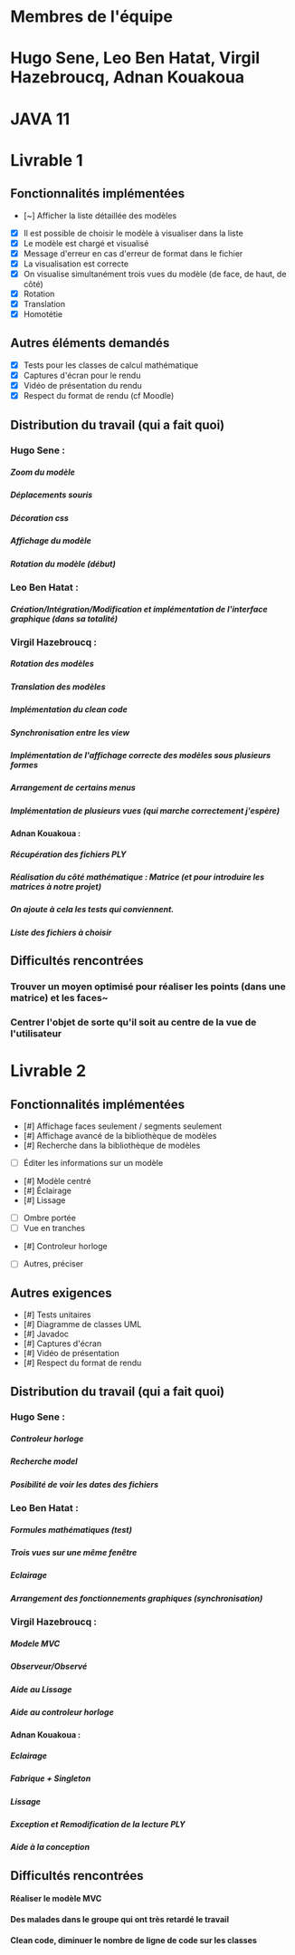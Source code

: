 # Membres de l'équipe
# Hugo Sene, Leo Ben Hatat, Virgil Hazebroucq, Adnan Kouakoua

# JAVA 11
# Livrable 1

## Fonctionnalités implémentées

- [~] Afficher la liste détaillée des modèles
- [X] Il est possible de choisir le modèle à visualiser dans la liste
- [X] Le modèle est chargé et visualisé
- [X] Message d'erreur en cas d'erreur de format dans le fichier
- [X] La visualisation est correcte
- [X] On visualise simultanément trois vues du modèle (de face, de haut, de côté)
- [X] Rotation
- [X] Translation
- [X] Homotétie

## Autres éléments demandés

- [X] Tests pour les classes de calcul mathématique
- [X] Captures d'écran pour le rendu
- [X] Vidéo de présentation du rendu
- [X] Respect du format de rendu (cf Moodle)

## Distribution du travail (qui a fait quoi)
### Hugo Sene :
##### Zoom du modèle
##### Déplacements souris
##### Décoration css
##### Affichage du modèle
##### Rotation du modèle (début)

### Leo Ben Hatat :
##### Création/Intégration/Modification et implémentation de l'interface graphique (dans sa totalité)

### Virgil Hazebroucq :
##### Rotation des modèles
##### Translation des modèles
##### Implémentation du clean code
##### Synchronisation entre les view
##### Implémentation de l'affichage correcte des modèles sous plusieurs formes
##### Arrangement de certains menus
##### Implémentation de plusieurs vues (qui marche correctement j'espère)

#### Adnan Kouakoua :
##### Récupération des fichiers PLY
##### Réalisation du côté mathématique : Matrice (et pour introduire les matrices à notre projet)
##### On ajoute à cela les tests qui conviennent.
##### Liste des fichiers à choisir

## Difficultés rencontrées
### Trouver un moyen optimisé pour réaliser les points (dans une matrice) et les faces~
### Centrer l'objet de sorte qu'il soit au centre de la vue de l'utilisateur


# Livrable 2

## Fonctionnalités implémentées


- [#] Affichage faces seulement / segments seulement
- [#] Affichage avancé de la bibliothèque de modèles
- [#] Recherche dans la bibliothèque de modèles
- [ ] Éditer les informations sur un modèle
- [#] Modèle centré
- [#] Éclairage
- [#] Lissage
- [ ] Ombre portée
- [ ] Vue en tranches
- [#] Controleur horloge
- [ ] Autres, préciser

## Autres exigences

- [#] Tests unitaires
- [#] Diagramme de classes UML
- [#] Javadoc
- [#] Captures d'écran
- [#] Vidéo de présentation
- [#] Respect du format de rendu

## Distribution du travail (qui a fait quoi)
### Hugo Sene :
##### Controleur horloge
##### Recherche model
##### Posibilité de voir les dates des fichiers

### Leo Ben Hatat :
##### Formules mathématiques (test)
##### Trois vues sur une même fenêtre
##### Eclairage
##### Arrangement des fonctionnements graphiques (synchronisation)

### Virgil Hazebroucq :
##### Modele MVC
##### Observeur/Observé
##### Aide au Lissage
##### Aide au controleur horloge

#### Adnan Kouakoua :
##### Eclairage
##### Fabrique + Singleton
##### Lissage
##### Exception et Remodification de la lecture PLY
##### Aide à la conception


## Difficultés rencontrées
#### Réaliser le modèle MVC 
#### Des malades dans le groupe qui ont très retardé le travail
#### Clean code, diminuer le nombre de ligne de code sur les classes